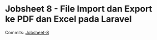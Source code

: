 # Jobsheet 8 - File Import dan Export ke PDF dan Excel pada Laravel

Commits: [Jobsheet-8](https://github.com/search?q=repo%3ARaruu%2FPolinema.Task+JS8&type=commits)
